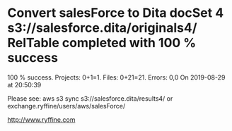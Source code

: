 # Convert salesForce to Dita docSet 4 s3://salesforce.dita/originals4/ RelTable completed with 100 % success

100 % success. Projects: 0+1=1.  Files: 0+21=21. Errors: 0,0  On 2019-08-29 at 20:50:39



Please see: aws s3 sync s3://salesforce.dita/results4/ or exchange.ryffine/users/aws/salesForce/

http://www.ryffine.com
